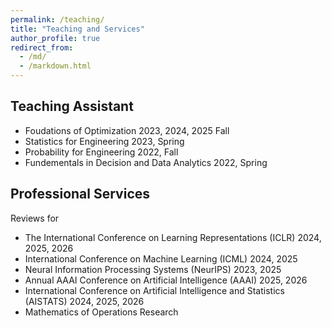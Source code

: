 ```yaml
---
permalink: /teaching/
title: "Teaching and Services"
author_profile: true
redirect_from: 
  - /md/
  - /markdown.html
---
```


## Teaching Assistant

- Foudations of Optimization 2023, 2024, 2025 Fall
- Statistics for Engineering 2023, Spring
- Probability for Engineering 2022, Fall
- Fundementals in Decision and Data Analytics 2022, Spring
	


## Professional Services

Reviews for 

- The International Conference on Learning Representations (ICLR) 2024, 2025, 2026
- International Conference on Machine Learning (ICML) 2024, 2025
- Neural Information Processing Systems (NeurIPS) 2023, 2025
- Annual AAAI Conference on Artificial Intelligence (AAAI) 2025, 2026
- International Conference on Artificial Intelligence and Statistics (AISTATS) 2024, 2025, 2026
- Mathematics of Operations Research
